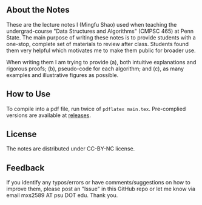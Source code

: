 ## About the Notes

These are the lecture notes I (Mingfu Shao) used when teaching the undergrad-course "Data Structures and Algorithms" (CMPSC 465) at Penn State.
The main purpose of writing these notes is to provide students with a one-stop, complete set of materials to review after class.
Students found them very helpful which motivates me to make them public for broader use.

When writing them I am trying to provide (a), both intuitive explanations and rigorous proofs; (b), pseudo-code for each algorithm;
and (c), as many examples and illustrative figures as possible.

## How to Use

To compile into a pdf file, run twice of `pdflatex main.tex`.
Pre-complied versions are available at [releases](https://github.com/Shao-Group/lecture-notes-for-algorithms/releases).

## License

The notes are distributed under CC-BY-NC license.

## Feedback

If you identify any typos/errors or have comments/suggestions on how to improve them,
please post an "Issue" in this GitHub repo or let me know via email mxs2589 AT psu DOT edu. Thank you.
